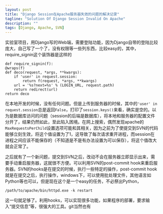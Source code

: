 ```yaml
---
layout: post
title: "Django Session在Apache服务器失效的问题的解决记录"
tagline: "Solution Of Django Session Invalid On Apache"
description: ""
tags: [Django, Apache, SVN]
---
```


实验室项目，用Django写的Web端，需要登陆功能，因为Django自带的登陆比较庞大，自己写了一个了，没有权限等一些列东西，比较easy的，其中，require_signin这个装饰器是这样的

    def require_signin(f):
    @wraps(f)
    def deco(request, *args, **kwargs):
        if 'user' in request.session:
            return f(request, *args, **kwargs)
        url = '%s?next=%s' % (LOGIN_URL, request.path)
        return redirect(url)
    return deco

在本地开发的时候，没有任何问题。但是上传到服务器的时候，其中的`'user' in request.session`总是返回`False`，打印了`session.keys()`来看，确实是空的。以为是数据库访问的问题（session的后端是数据库），将本地和服务器的配置文件分开了，结果仍然如此，至此陷入困境。在网上搜索，偶然发现apache的`MaxRequestsPerChild`设置选项可能和其相关，因为之前为了使提交到SVN的代码能够立刻生效，将这个值设置为了1，这导致了每次请求重开进程，而session在进程之间应该不能保存的（不知道是不是有办法设置为可以保存），将这个值改大就会正常了。

之后就有了一个新问题，提交到SVN之后，改动不会在服务器立即显示出来，需要手动重启服务器，这就很不方便。可以利用SVN的post-commit hook来重启服务器。SVN的hooks是在提交的时候，执行一些特定的操作，post-commit hook就是在提交之后，执行操作，windows下，可以使用批处理文件，其他语言如Python等也可以，但是现在这个是一个easy的任务，不必祭出Python，


	/path/to/apache/bin/httpd.exe -k restart

这一句就足够了。利用hooks，可以实现很多功能，如果程序的部署，要求输入“提交信息”等，很强大的工具。git当然也有